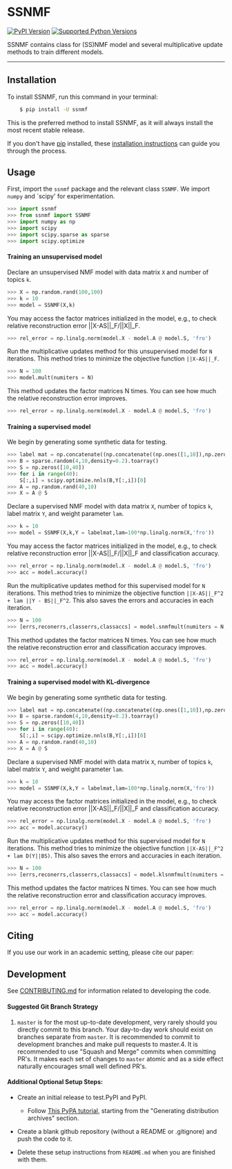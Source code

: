 # SSNMF

[![PyPI Version](https://img.shields.io/pypi/v/ssnmf.svg)](https://pypi.org/project/ssnmf/)
[![Supported Python Versions](https://img.shields.io/pypi/pyversions/ssnmf.svg)](https://pypi.org/project/ssnmf/)

SSNMF contains class for (SS)NMF model and several multiplicative update methods to train different models.

---

## Installation

To install SSNMF, run this command in your terminal:

```bash
    $ pip install -U ssnmf
```

This is the preferred method to install SSNMF, as it will always install the most recent stable release.

If you don't have [pip](https://pip.pypa.io) installed, these [installation instructions](http://docs.python-guide.org/en/latest/starting/installation/) can guide
you through the process.

## Usage

First, import the `ssnmf` package and the relevant class `SSNMF`.  We import `numpy` and `scipy' for experimentation. 

```python
>>> import ssnmf
>>> from ssnmf import SSNMF
>>> import numpy as np
>>> import scipy
>>> import scipy.sparse as sparse
>>> import scipy.optimize
```

#### Training an unsupervised model

Declare an unsupervised NMF model with data matrix `X` and number of topics `k`.  

```python
>>> X = np.random.rand(100,100)
>>> k = 10
>>> model = SSNMF(X,k)
```

You may access the factor matrices initialized in the model, e.g., to check relative reconstruction error ||X-AS||_F/||X||_F.

```python
>>> rel_error = np.linalg.norm(model.X - model.A @ model.S, 'fro')
```

Run the multiplicative updates method for this unsupervised model for `N` iterations.  This method tries to minimize the objective function `||X-AS||_F`. 

```python
>>> N = 100
>>> model.mult(numiters = N)
```

This method updates the factor matrices N times.  You can see how much the relative reconstruction error improves.

```python
>>> rel_error = np.linalg.norm(model.X - model.A @ model.S, 'fro')
```

#### Training a supervised model

We begin by generating some synthetic data for testing.
```python
>>> label mat = np.concatenate((np.concatenate((np.ones([1,10]),np.zeros([1,30])),axis=1),np.concatenate((np.zeros([1,10]),np.ones([1,10]),np.zeros([1,20])),axis=1),np.concatenate((np.zeros([1,20]),np.ones([1,10]),np.zeros([1,10])),axis=1),np.concatenate((np.zeros([1,30]),np.ones([1,10])),axis=1)))
>>> B = sparse.random(4,10,density=0.2).toarray()
>>> S = np.zeros([10,40])
>>> for i in range(40):
	S[:,i] = scipy.optimize.nnls(B,Y[:,i])[0]
>>> A = np.random.rand(40,10)
>>> X = A @ S
```

Declare a supervised NMF model with data matrix `X`, number of topics `k`, label matrix `Y`, and weight parameter `lam`.  

```python
>>> k = 10
>>> model = SSNMF(X,k,Y = labelmat,lam=100*np.linalg.norm(X,'fro'))
```

You may access the factor matrices initialized in the model, e.g., to check relative reconstruction error ||X-AS||_F/||X||_F and classification accuracy.

```python
>>> rel_error = np.linalg.norm(model.X - model.A @ model.S, 'fro')
>>> acc = model.accuracy()
```

Run the multiplicative updates method for this supervised model for `N` iterations.  This method tries to minimize the objective function `||X-AS||_F^2 + lam ||Y - BS||_F^2`. This also saves the errors and accuracies in each iteration.

```python
>>> N = 100
>>> [errs,reconerrs,classerrs,classaccs] = model.snmfmult(numiters = N,saveerrs = True)
```

This method updates the factor matrices N times.  You can see how much the relative reconstruction error and classification accuracy improves.

```python
>>> rel_error = np.linalg.norm(model.X - model.A @ model.S, 'fro')
>>> acc = model.accuracy()
```

#### Training a supervised model with KL-divergence

We begin by generating some synthetic data for testing.
```python
>>> label mat = np.concatenate((np.concatenate((np.ones([1,10]),np.zeros([1,30])),axis=1),np.concatenate((np.zeros([1,10]),np.ones([1,10]),np.zeros([1,20])),axis=1),np.concatenate((np.zeros([1,20]),np.ones([1,10]),np.zeros([1,10])),axis=1),np.concatenate((np.zeros([1,30]),np.ones([1,10])),axis=1)))
>>> B = sparse.random(4,10,density=0.2).toarray()
>>> S = np.zeros([10,40])
>>> for i in range(40):
	S[:,i] = scipy.optimize.nnls(B,Y[:,i])[0]
>>> A = np.random.rand(40,10)
>>> X = A @ S
```

Declare a supervised NMF model with data matrix `X`, number of topics `k`, label matrix `Y`, and weight parameter `lam`.  

```python
>>> k = 10
>>> model = SSNMF(X,k,Y = labelmat,lam=100*np.linalg.norm(X,'fro'))
```

You may access the factor matrices initialized in the model, e.g., to check relative reconstruction error ||X-AS||_F/||X||_F and classification accuracy.

```python
>>> rel_error = np.linalg.norm(model.X - model.A @ model.S, 'fro')
>>> acc = model.accuracy()
```

Run the multiplicative updates method for this supervised model for `N` iterations.  This method tries to minimize the objective function `||X-AS||_F^2 + lam D(Y||BS)`. This also saves the errors and accuracies in each iteration.

```python
>>> N = 100
>>> [errs,reconerrs,classerrs,classaccs] = model.klsnmfmult(numiters = N,saveerrs = True)
```

This method updates the factor matrices N times.  You can see how much the relative reconstruction error and classification accuracy improves.

```python
>>> rel_error = np.linalg.norm(model.X - model.A @ model.S, 'fro')
>>> acc = model.accuracy()
```


## Citing
If you use our work in an academic setting, please cite our paper:



## Development
See [CONTRIBUTING.md](CONTRIBUTING.md) for information related to developing the code.

#### Suggested Git Branch Strategy
1. `master` is for the most up-to-date development, very rarely should you directly commit to this branch. Your day-to-day work should exist on branches separate from `master`. It is recommended to commit to development branches and make pull requests to master.4. It is recommended to use "Squash and Merge" commits when committing PR's. It makes each set of changes to `master`
atomic and as a side effect naturally encourages small well defined PR's.


#### Additional Optional Setup Steps:
* Create an initial release to test.PyPI and PyPI.
    * Follow [This PyPA tutorial](https://packaging.python.org/tutorials/packaging-projects/#generating-distribution-archives), starting from the "Generating distribution archives" section.

* Create a blank github repository (without a README or .gitignore) and push the code to it.

* Delete these setup instructions from `README.md` when you are finished with them.
